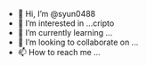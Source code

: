 - 👋 Hi, I’m @syun0488
- 👀 I’m interested in ...cripto
- 🌱 I’m currently learning ...
- 💞️ I’m looking to collaborate on ...
- 📫 How to reach me ...

<!---
syun0488/syun0488 is a ✨ special ✨ repository because its `README.md` (this file) appears on your GitHub profile.
You can click the Preview link to take a look at your changes.
--->
